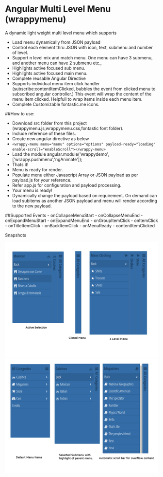 # Angular Multi Level Menu (wrappymenu)

A dynamic light weight multi level menu which supports

- Load menu dynamically from JSON payload
- Control each element thru JSON with icon, text, submenu and number of level.
- Support n level mix and match menu. One menu can have 3 submenu, and another menu can have 2 submenu etc.,  
- Highlights active focused sub menu.
- Highlights active focused main menu.
- Complete reusable Angular Directive
- Supports individual menu item click handler (subscribe:contentItemClicked, bubbles the event from clicked menu to subscribed angular controller.)
    This event will wrap the content of the menu item clicked. Helpfull to wrap items inside each menu item.
- Complete Customizable fontastic.me icons.

##How to use:

- Download src folder from this project (wrappymenu.js,wrappymenu.css,fontastic font folder).
- Include reference of these files.
- Create new angular directive as below
- ```<wrappy-menu menu="menu" options="options" payload-ready="loading" enable-scroll="enableScroll"></wrappy-menu>```
- Load the module angular.module('wrappydemo',['wrappy.pushmenu','ngAnimate']);
- Thats it!
- Menu is ready for render.
- Populate menu either Javascript Array or JSON payload as per payload.js for your reference.
- Refer app.js for configuration and payload processing.
- Your menu is ready!
- Dynamically change the payload based on requirement. On demand can load subitems as another JSON payload and menu will render according to the new payload.

##Supported Events
    - onCollapseMenuStart
    - onCollapseMenuEnd
    - onExpandMenuStart
    - onExpandMenuEnd
    - onGroupItemClick
    - onItemClick
    - onTitleItemClick
    - onBackItemClick
    - onMenuReady
    - contentItemClicked
    
Snapshots

![menu-1](https://raw.githubusercontent.com/inayathullah/wrappymenu/master/screenshot-1.png)
![menu-2](https://raw.githubusercontent.com/inayathullah/wrappymenu/master/screenshot-2.png)
